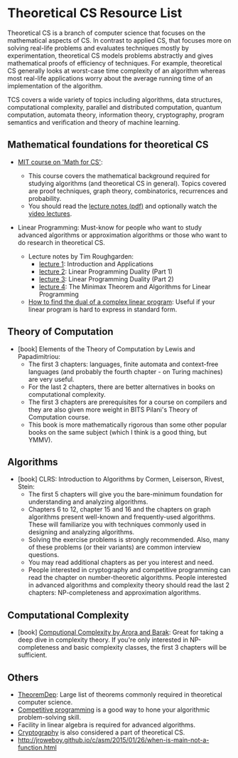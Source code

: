# Theoretical CS Resource List

Theoretical CS is a branch of computer science that focuses on the mathematical aspects of CS.
In contrast to applied CS, that focuses more on solving real-life problems
and evaluates techniques mostly by experimentation, theoretical CS models problems abstractly
and gives mathematical proofs of efficiency of techniques.
For example, theoretical CS generally looks at worst-case time complexity of an algorithm
whereas most real-life applications worry about the average running time of an implementation of the algorithm.

TCS covers a wide variety of topics including
algorithms, data structures, computational complexity, parallel and distributed computation,
quantum computation, automata theory, information theory, cryptography,
program semantics and verification and theory of machine learning.

## Mathematical foundations for theoretical CS

- [MIT course on 'Math for CS'](https://ocw.mit.edu/courses/electrical-engineering-and-computer-science/6-042j-mathematics-for-computer-science-fall-2010/):
    - This course covers the mathematical background required for studying algorithms
    (and theoretical CS in general).
    Topics covered are proof techniques, graph theory, combinatorics, recurrences and probability.
    - You should read the [lecture notes (pdf)](https://ocw.mit.edu/courses/electrical-engineering-and-computer-science/6-042j-mathematics-for-computer-science-fall-2010/readings/)
    and optionally watch the [video lectures](https://www.youtube.com/playlist?list=PLB7540DEDD482705B).

- Linear Programming: Must-know for people who want to study advanced algorithms or approximation algorithms
or those who want to do research in theoretical CS.
    - Lecture notes by Tim Roughgarden:
        - [lecture 1](http://timroughgarden.org/w16/l/l7.pdf): Introduction and Applications
        - [lecture 2](http://timroughgarden.org/w16/l/l8.pdf): Linear Programming Duality (Part 1)
        - [lecture 3](http://timroughgarden.org/w16/l/l9.pdf): Linear Programming Duality (Part 2)
        - [lecture 4](http://timroughgarden.org/w16/l/l10.pdf): The Minimax Theorem and Algorithms for Linear Programming
    - [How to find the dual of a complex linear program](http://www.cs.columbia.edu/coms6998-3/lpprimer.pdf):
        Useful if your linear program is hard to express in standard form.

## Theory of Computation

- \[book\] Elements of the Theory of Computation by Lewis and Papadimitriou:
    - The first 3 chapters: languages, finite automata and context-free languages
    (and probably the fourth chapter - on Turing machines) are very useful.
    - For the last 2 chapters, there are better alternatives in books on computational complexity.
    - The first 3 chapters are prerequisites for a course on compilers and
    they are also given more weight in BITS Pilani's Theory of Computation course.
    - This book is more mathematically rigorous than some other popular books on the same subject
    (which I think is a good thing, but YMMV).

## Algorithms

- \[book\] CLRS: Introduction to Algorithms by Cormen, Leiserson, Rivest, Stein:
    - The first 5 chapters will give you the bare-minimum foundation for understanding and analyzing algorithms.
    - Chapters 6 to 12, chapter 15 and 16 and the chapters on graph algorithms present
    well-known and frequently-used algorithms.
    These will familiarize you with techniques commonly used in designing and analyzing algorithms.
    - Solving the exercise problems is strongly recommended.
    Also, many of these problems (or their variants) are common interview questions.
    - You may read additional chapters as per you interest and need.
    - People interested in cryptography and competitive programming
    can read the chapter on number-theoretic algorithms.
    People interested in advanced algorithms and complexity theory should read the last 2 chapters:
    NP-completeness and approximation algorithms.

## Computational Complexity

- \[book\] [Computional Complexity by Arora and Barak](https://theory.cs.princeton.edu/complexity/book.pdf):
Great for taking a deep dive in complexity theory.
If you're only interested in NP-completeness and basic complexity classes,
the first 3 chapters will be sufficient.

## Others

- [TheoremDep](https://sharmaeklavya2.github.io/theoremdep/):
Large list of theorems commonly required in theoretical computer science.
- [Competitive programming](competitive.md) is a good way to hone your algorithmic problem-solving skill.
- Facility in linear algebra is required for advanced algorithms.
- [Cryptography](cryptography.md) is also considered a part of theoretical CS.
- http://jroweboy.github.io/c/asm/2015/01/26/when-is-main-not-a-function.html
